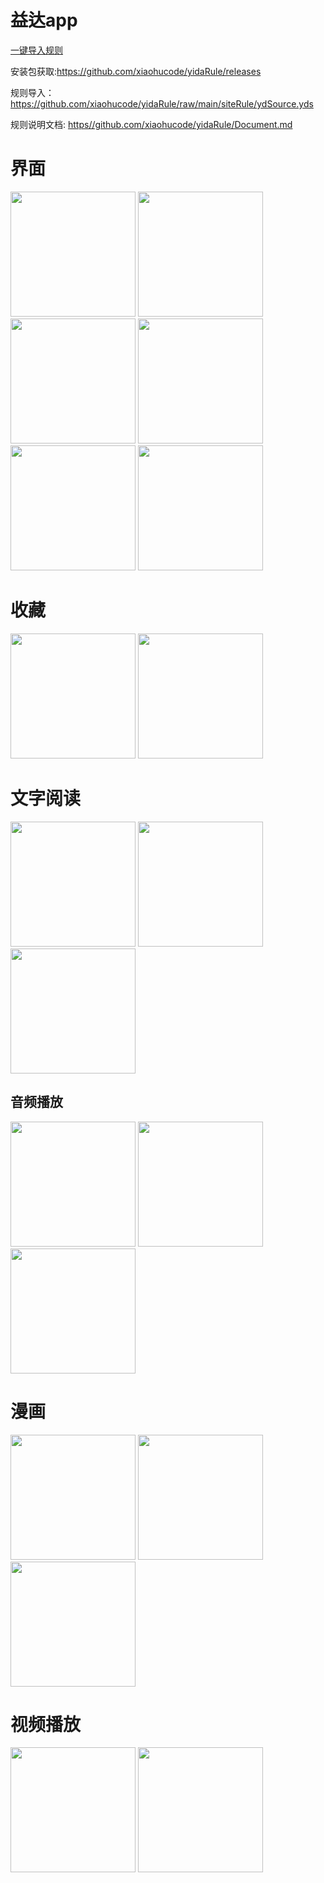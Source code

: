 # 益达app

<a href="yuedu://importonline?src=https://github.com/xiaohucode/yidaRule/raw/main/siteRule/ydSource.yds" type="button" class="layui-btn layui-btn-fluid">一键导入规则</a>

安装包获取:https://github.com/xiaohucode/yidaRule/releases

规则导入：https://github.com/xiaohucode/yidaRule/raw/main/siteRule/ydSource.yds

规则说明文档: [https//github.com/xiaohucode/yidaRule/Document.md](https//github.com/xiaohucode/yidaRule/Document.md)

# 界面
<img src="screenshot/1.png" width="200"> 
<img src="screenshot/2.png" width="200"> 
<img src="screenshot/3.png" width="200"> 
<img src="screenshot/4.png" width="200"> 
<img src="screenshot/18.png" width="200"> 
<img src="screenshot/19.png" width="200"> 

# 收藏

<img src="screenshot/10.png" width="200"> 
<img src="screenshot/17.png" width="200"> 

# 文字阅读

<img src="screenshot/5.png" width="200"> 
<img src="screenshot/16.png" width="200"> 
<img src="screenshot/6.png" width="200"> 

## 音频播放
<img src="screenshot/7.png" width="200"> 
<img src="screenshot/8.png" width="200"> 
<img src="screenshot/9.png" width="200"> 

# 漫画
<img src="screenshot/11.png" width="200"> 
<img src="screenshot/12.png" width="200"> 
<img src="screenshot/13.png" width="200"> 

# 视频播放 
<img src="screenshot/14.png" width="200"> 
<img src="screenshot/15.png" width="200"> 
